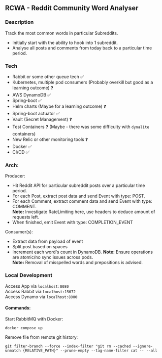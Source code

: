 ## RCWA - Reddit Community Word Analyser

### Description
Track the most common words in particular Subreddits.
 - Initially start with the ability to hook into 1 subreddit.
 - Analyse all posts and comments from today back to a particular time period.

### Tech
- Rabbit or some other queue tech ✅
- Kubernetes, multiple pod consumers (Probably overkill but good as a learning outcome) ❓
- AWS DynamoDB ✅ 
- Spring-boot ✅
- Helm charts (Maybe for a learning outcome) ❓
- Spring-boot actuator ✅
- Vault (Secret Management) ❓
- Test Containers ❓ (Maybe - there was some difficulty with `dynalite` containers)
- New Relic or other monitoring tools ❓
- Docker ✅
- CI/CD ✅

### Arch:

Producer:
- Hit Reddit API for particular subreddit posts over a particular time period.
- For each Post, extract post data and send Event with type: POST.
- For each Comment, extract comment data and send Event with type: COMMENT.  
**Note:** Investigate RateLimiting here, use headers to deduce amount of requests left.  
- When finished, emit Event with type: COMPLETION_EVENT

Consumer(s):
- Extract data from payload of event
- Split post based on spaces
- Increment each word's count in DynamoDB.
**Note:** Ensure operations are atomic/no sync issues across pods.  
**Note:** Removal of misspelled words and prepositions is advised.

### Local Development
Access App via `localhost:8080`  
Access Rabbit via `localhost:15672`  
Access Dynamo via `localhost:8000`  

#### Commands:

Start RabbitMQ with Docker:
```
docker compose up
```

Remove file from remote git history:
```
git filter-branch --force --index-filter "git rm --cached --ignore-unmatch {RELATIVE_PATH}" --prune-empty --tag-name-filter cat -- --all
```